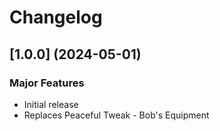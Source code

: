 # Changelog

## [1.0.0] (2024-05-01)


### Major Features

* Initial release
* Replaces Peaceful Tweak - Bob's Equipment